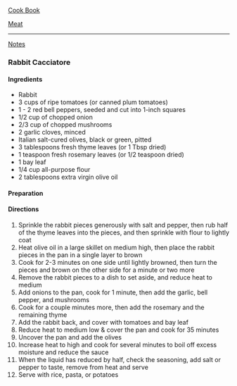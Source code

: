 [Cook Book](https://github.com/vmsmith/CookBook/blob/master/README.md)  

[Meat](https://github.com/vmsmith/CookBook/blob/master/meat.md)  

-----  

[Notes](https://github.com/vmsmith/CookBook/blob/master/notes.md)  

### Rabbit Cacciatore  

#### Ingredients  

* Rabbit  
* 3 cups of ripe tomatoes (or canned plum tomatoes)  
* 1 - 2 red bell peppers, seeded and cut into 1-inch squares  
* 1/2 cup of chopped onion   
* 2/3 cup of chopped mushrooms   
* 2 garlic cloves, minced   
* Italian salt-cured olives, black or green, pitted   
* 3 tablespoons fresh thyme leaves (or 1 Tbsp dried)   
* 1 teaspoon fresh rosemary leaves (or 1/2 teaspoon dried)   
* 1 bay leaf   
* 1/4 cup all-purpose flour   
* 2 tablespoons extra virgin olive oil   

#### Preparation  


#### Directions  

1. Sprinkle the rabbit pieces generously with salt and pepper, then rub half of the thyme leaves into the pieces, and then sprinkle with flour to lightly coat    
2. Heat olive oil in a large skillet on medium high, then place the rabbit pieces in the pan in a single layer to brown  
3. Cook for 2-3 minutes on one side until lightly browned, then turn the pieces and brown on the other side for a minute or two more   
4. Remove the rabbit pieces to a dish to set aside, and reduce heat to medium  
5. Add onions to the pan, cook for 1 minute, then add the garlic, bell pepper, and mushrooms  
6. Cook for a couple minutes more, then add the rosemary and the remaining thyme  
7. Add the rabbit back, and cover with tomatoes and bay leaf  
8. Reduce heat to medium low & cover the pan and cook for 35 minutes  
9. Uncover the pan and add the olives  
10. Increase heat to high and cook for several minutes to boil off excess moisture and reduce the sauce  
11. When the liquid has reduced by half, check the seasoning, add salt or pepper to taste, remove from heat and serve   
12. Serve with rice, pasta, or potatoes  

